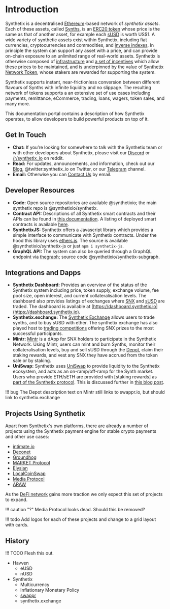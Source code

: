 # Introduction

Synthetix is a decentralised [Ethereum](https://www.ethereum.org/)-based network of *synthetix assets*. Each of these assets, called [Synths](synths.md), is an [ERC20 token](https://theethereum.wiki/w/index.php/ERC20_Token_Standard) whose price is the same as that of another asset, for example each [sUSD](https://etherscan.io/token/0x57ab1e02fee23774580c119740129eac7081e9d3) is worth US$1. A wide variety of synthetic assets exist within Synthetix, including fiat currencies, cryptocurrencies and commodities, and [inverse indexes](synths.md#inverse-syths). In principle the system can support any asset with a price, and can provide on-chain exposure to an unlimited range of real-world assets.
Synthetix is otherwise composed of [infrastructure](infrastructure.md) and [a set of incentives](incentives.md) which allow these prices to be maintained, and is underpinned by the value of [Synthetix Network Token](synthetix-network-token.md), whose stakers are rewarded for supporting the system.

Synthetix supports instant, near-frictionless conversion between different flavours of Synths with infinite liquidity and no slippage. The resulting network of tokens supports a an extensive set of use cases including payments, remittance, eCommerce, trading, loans, wagers, token sales, and many more.

This documentation portal contains a description of how Synthetix operates, to allow developers to build powerful products on top of it.

## Get In Touch

* **Chat:** If you’re looking for somewhere to talk with the Synthetix team or with other developers about Synthetix, please visit our [Discord](https://discordapp.com/invite/AEdUHzt) or [/r/synthetix_io](https://reddit.com/r/synthetix_io) on reddit.
* **Read:** For updates, announcements, and information, check out our [Blog](https://blog.synthetix.io/), @twitter:synthetix_io on Twitter, or our [Telegram](https://t.me/havven_news) channel.
* **Email:** Otherwise you can [Contact Us](https://www.synthetix.io/contact-us) by email.

## Developer Resources

* **Code:** Open source repositories are available @synthetixio; the main synthetix repo is @synthetixio/synthetix.
* **Contract API:** Descriptions of all Synthetix smart contracts and their APIs can be found in [this documentation](contracts). A listing of deployed smart contracts is available [here](contracts/#deployed-contracts).
* **SynthetixJS:** Synthetix offers a Javascript library which provides a simple interface to communicate with Synthetix contracts. Under the hood this library uses [ethers.js](https://github.com/ethers-io/ethers.js). The source is available @synthetixio/synthetix-js or just `npm i synthetix-js`.
* **GraphQL API:** The system can also be queried through a GraphQL endpoint via [thegraph](https://thegraph.com/explorer/subgraph/synthetixio-team/synthetix); source code @synthetixio/synthetix-subgraph.

## Integrations and Dapps

* **Synthetix Dashboard:** Provides an overview of the status of the Synthetix system including price, token supply, exchange volume, fee pool size, open interest, and current collateralisation levels. The dashboard also provides listings of exchanges where [SNX](https://dashboard.synthetix.io/buy-snx) and [sUSD](https://dashboard.synthetix.io/buy-susd) are traded. The dashboard is available at [https://dashboard.synthetix.io](https://dashboard.synthetix.io).
* **Synthetix.exchange:** The [Synthetix Exchange](https://synthetix.exchange) allows users to trade synths, and to buy sUSD with ether. The synthetix exchange has also played host to [trading competitions](https://blog.synthetix.io/synthetix-exchange-trading-competition-v3/) offering SNX prizes to the most successful participants.
* **Mintr:** [Mintr](https://mintr.synthetix.io/) is a dApp for SNX holders to participate in the Synthetix Network. Using Mintr, users can mint and burn Synths, monitor their collateralisation levels, buy and sell sUSD through the [Depot](contracts/Depot.md), claim their staking rewards, and vest any SNX they have accrued from the token sale or by staking.
* **UniSwap:** Synthetix uses [UniSwap](https://uniswap.exchange/swap/0x42456D7084eacF4083f1140d3229471bbA2949A8) to provide liquidity to the Synthetix ecosystem, and acts as an on-ramp/off-ramp for the Synth market. Users who provide ETH/sETH are provided with [staking rewards] as [part of the Synthetix protocol](https://sips.synthetix.io/sips/sip-8). This is discussed further in [this blog post](https://blog.synthetix.io/uniswap-seth-pool-incentives/).

!!! bug
    The Depot description text on Mintr still links to swappr.io, but should link to synthetix.exchange

## Projects Using Synthetix

Apart from Synthetix's own platforms, there are already a number of projects using the Synthetix payment engine for stable crypto payments and other use cases:

* [intimate.io](https://intimate.io/)
* [Deconet](https://payout.team/)
* [Groundhog](https://groundhog.network/)
* [MARKET Protocol](https://marketprotocol.io/)
* [Elysian](https://elycoin.io/)
* [LocalCoinSwap](https://localcoinswap.com/)
* [Media Protocol](https://medium.com/@mediaprotocolsm)
* [ARAW](https://arawtoken.io/)

As the [DeFi network](https://defi.network/) gains more traction we only expect this set of projects to expand.

!!! caution "?"
    Media Protocol looks dead. Should this be removed?

!!! todo
    Add logos for each of these projects and change to a grid layout with cards.

## History

!!! TODO
    Flesh this out.

* Havven
    * eUSD
    * nUSD
* Synthetix
    * Multicurrency
    * Inflationary Monetary Policy
    * [swappr](https://swapper.io/)
    * synthetix.exchange

